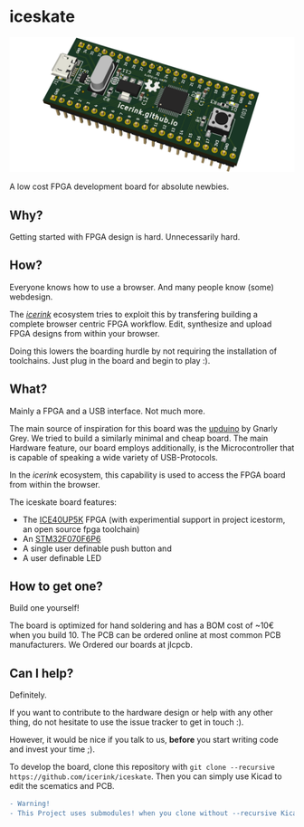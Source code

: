 # iceskate
![rendering of the board](doc/rendering.png)

A low cost FPGA development board for absolute newbies.

## Why?
Getting started with FPGA design is hard. Unnecessarily hard.

## How?
Everyone knows how to use a browser. And many people know (some) webdesign.

The [*icerink*](https://github.com/icerink) ecosystem tries to exploit this by transfering building a complete browser centric FPGA workflow. Edit, synthesize and upload FPGA designs from within your browser.

Doing this lowers the boarding hurdle by not requiring the installation of toolchains. Just plug in the board and begin to play :).

## What?
Mainly a FPGA and a USB interface. Not much more. 

The main source of inspiration for this board was the [upduino](http://gnarlygrey.atspace.cc/development-platform.html) by Gnarly Grey. We tried to build a similarly minimal and cheap board. The main Hardware feature, our board employs additionally, is the Microcontroller that is capable of speaking a wide variety of USB-Protocols.

In the *icerink* ecosystem, this capability is used to access the FPGA board from within the browser. 

The iceskate board features:
* The [ICE40UP5K](http://datasheet.octopart.com/ICE40UP5K-SG48ITR50-Lattice-Semiconductor-datasheet-101745901.pdf) FPGA (with experimential support in project icestorm, an open source fpga toolchain)
* An [STM32F070F6P6](http://datasheet.octopart.com/STM32F070F6P6-STMicroelectronics-datasheet-36993117.pdf)
* A single user definable push button and
* A user definable LED

## How to get one?
Build one yourself!

The board is optimized for hand soldering and has a BOM cost of ~10€ when you build 10. The PCB can be ordered online at most common PCB manufacturers. We Ordered our boards at jlcpcb. 

## Can I help?
Definitely.

If you want to contribute to the hardware design or help with any other thing, do not hesitate to use the issue tracker to get in touch :).

However, it would be nice if you talk to us, **before** you start writing code and invest your time ;).

To develop the board, clone this repository with 
`git clone --recursive https://github.com/icerink/iceskate`.
Then you can simply use Kicad to edit the scematics and PCB.

```diff
- Warning!
- This Project uses submodules! when you clone without --recursive Kicad wont find some libraries!
```